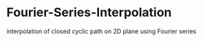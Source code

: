 # Fourier-Series-Interpolation
interpolation of closed cyclic path on 2D plane using Fourier series
